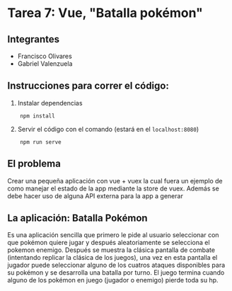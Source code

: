 # Tarea 7: Vue, "Batalla pokémon"

## Integrantes
- Francisco Olivares
- Gabriel Valenzuela

## Instrucciones para correr el código:
1. Instalar dependencias
```
    npm install
```
2. Servir el código con el comando (estará en el `localhost:8080`)
```
    npm run serve
```

## El problema
Crear una pequeña aplicación con vue + vuex la cual fuera un ejemplo de como manejar el estado de la app mediante la store de vuex. Además se debe hacer uso de alguna API externa para la app a generar

## La aplicación: Batalla Pokémon
Es una aplicación sencilla que primero le pide al usuario seleccionar con que pokémon quiere jugar y después aleatoriamente se selecciona el pokemon enemigo. Después se muestra la clásica pantalla de combate (intentando replicar la clásica de los juegos), una vez en esta pantalla el jugador puede seleccionar alguno de los cuatros ataques disponibles para su pokémon y se desarrolla una batalla por turno. El juego termina cuando alguno de los pokémon en juego (jugador o enemigo) pierde toda su hp.

